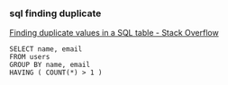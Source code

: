 ###  sql finding duplicate


[Finding duplicate values in a SQL table - Stack Overflow](https://stackoverflow.com/questions/2594829/finding-duplicate-values-in-a-sql-table "Finding duplicate values in a SQL table - Stack Overflow")


 

```
SELECT name, email
FROM users
GROUP BY name, email
HAVING ( COUNT(*) > 1 )

```
